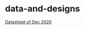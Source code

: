 # data-and-designs
[Datasheet of Dec 2020](https://docs.google.com/spreadsheets/d/1avzg01CUBGOF-__UxGO2HA98bSKCWf4B8GZ5jRHk2ZY/edit#gid=2116612016)
